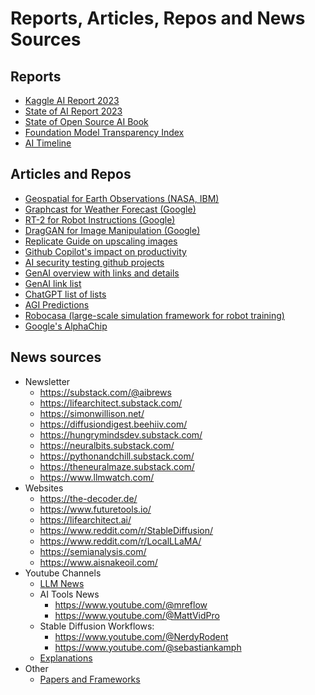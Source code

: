 # Reports, Articles, Repos and News Sources

## Reports
- [Kaggle AI Report 2023](https://www.kaggle.com/AI-Report-2023)
- [State of AI Report 2023](https://docs.google.com/presentation/d/156WpBF_rGvf4Ecg19oM1fyR51g4FAmHV3Zs0WLukrLQ/preview?slide=id.g24daeb7f4f0_0_3445)
- [State of Open Source AI Book](https://book.premai.io/state-of-open-source-ai/index.html)
- [Foundation Model Transparency Index](https://crfm.stanford.edu/fmti/May-2024/index.html)
- [AI Timeline](https://nhlocal.github.io/AiTimeline/#2024)


## Articles and Repos
- [Geospatial for Earth Observations (NASA, IBM)](https://huggingface.co/ibm-nasa-geospatial)
- [Graphcast for Weather Forecast (Google)](https://deepmind.google/discover/blog/graphcast-ai-model-for-faster-and-more-accurate-global-weather-forecasting/)
- [RT-2 for Robot Instructions (Google)](https://deepmind.google/discover/blog/rt-2-new-model-translates-vision-and-language-into-action/)
- [DragGAN for Image Manipulation (Google)](https://vcai.mpi-inf.mpg.de/projects/DragGAN/)
- [Replicate Guide on upscaling images](https://replicate.com/guides/upscaling-images)
- [Github Copilot's impact on productivity](https://cacm.acm.org/research/measuring-github-copilots-impact-on-productivity/)
- [AI security testing github projects](https://github.com/AnthenaMatrix)
- [GenAI overview with links and details](https://medium.com/@maximilian.vogel/5000x-generative-ai-intro-overview-models-prompts-technology-tools-comparisons-the-best-a4af95874e94)
- [GenAI link list](https://github.com/steven2358/awesome-generative-ai)
- [ChatGPT list of lists](https://medium.com/@maximilian.vogel/the-chatgpt-list-of-lists-a-collection-of-1500-useful-mind-blowing-and-strange-use-cases-8b14c35eb)
- [AGI Predictions](https://situational-awareness.ai/wp-content/uploads/2024/06/situationalawareness.pdf)
- [Robocasa (large-scale simulation framework for robot training)](https://github.com/robocasa/robocasa)
- [Google's AlphaChip](https://github.com/google-research/circuit_training)


## News sources
- Newsletter
  - https://substack.com/@aibrews
  - https://lifearchitect.substack.com/
  - https://simonwillison.net/
  - https://diffusiondigest.beehiiv.com/
  - https://hungrymindsdev.substack.com/
  - https://neuralbits.substack.com/
  - https://pythonandchill.substack.com/
  - https://theneuralmaze.substack.com/
  - https://www.llmwatch.com/
- Websites
  - https://the-decoder.de/
  - https://www.futuretools.io/
  - https://lifearchitect.ai/
  - https://www.reddit.com/r/StableDiffusion/
  - https://www.reddit.com/r/LocalLLaMA/
  - https://semianalysis.com/
  - https://www.aisnakeoil.com/
- Youtube Channels
  - [LLM News](https://www.youtube.com/@DrAlanDThompson)
  - AI Tools News
    - https://www.youtube.com/@mreflow
    - https://www.youtube.com/@MattVidPro
  - Stable Diffusion Workflows:
    - https://www.youtube.com/@NerdyRodent
    - https://www.youtube.com/@sebastiankamph
  - [Explanations](https://www.youtube.com/@Computerphile/videos)
- Other
  - [Papers and Frameworks](https://github.com/Hannibal046/Awesome-LLM)
